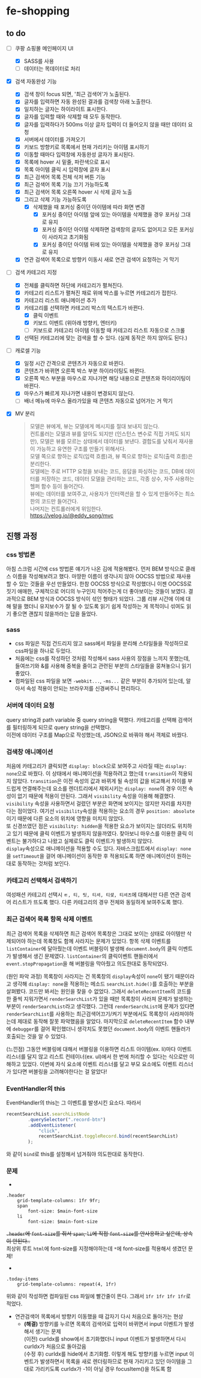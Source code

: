 # fe-shopping

## to do

-   [ ] 쿠팡 쇼핑몰 메인페이지 UI

    -   [x] SASS를 사용
    -   [ ] 데이터는 목데이터로 처리

-   [x] 검색 자동완성 기능

    -   [x] 검색 창이 focus 되면, '최근 검색어'가 노출된다.
    -   [x] 글자를 입력하면 자동 완성된 결과를 검색창 아래 노출한다.
    -   [x] 일치하는 글자는 하이라이트 표시한다.
    -   [x] 글자를 입력할 때와 삭제할 때 모두 동작한다.
    -   [x] 글자를 입력하다가 500ms 이상 글자 입력이 더 들어오지 않을 때만 데이터 요청
    -   [x] 서버에서 데이터를 가져오기
    -   [x] 키보드 방향키로 목록에서 현재 가리키는 아이템 표시하기
    -   [x] 이동할 때마다 입력창에 자동완성 글자가 표시된다.
    -   [x] 목록에 hover 시 밑줄, 파란색으로 표시
    -   [x] 목록 아이템 클릭 시 입력창에 글자 표시
    -   [x] 최근 검색어 목록 전체 삭저 버튼 기능
    -   [x] 최근 검색어 목록 기능 끄기 가능하도록
    -   [x] 최근 검색어 목록 오른쪽 hover 시 삭제 글자 노출
    -   [x] 그리고 삭제 기능 가능하도록
        -   [x] 삭제했을 때 포커싱 중이던 아이템에 따라 화면 변경
            -   [x] 포커싱 중이던 아이템 앞에 있는 아이템을 삭제했을 경우 포커싱 그대로 유지
            -   [x] 포커싱 중이던 아이템 삭제하면 검색창의 글자도 없어지고 모든 포커싱이 사라지고 초기화됨
            -   [x] 포커싱 중이던 아이템 뒤에 있는 아이템을 삭제했을 경우 포커싱 그대로 유지
    -   [x] 연관 검색어 목록으로 방향키 이동시 새로 연관 검색어 요청하는 거 막기

-   [ ] 검색 카테고리 지정

    -   [x] 전체를 클릭하면 하단에 카테고리가 펼쳐진다.
    -   [x] 카테고리 리스트가 펼쳐진 채로 위에 박스를 누르면 카테고리가 접힌다.
    -   [x] 카테고리 리스트 애니메이션 추가
    -   [x] 카테고리를 선택하면 카테고리 박스의 텍스트가 바뀐다.
        -   [x] 클릭 이벤트
        -   [x] 키보드 이벤트 (위아래 방향키, 엔터키)
        -   [ ] 키보드로 카테고리 아이템 이동할 때 카테고리 리스트 자동으로 스크롤
    -   [x] 선택된 카테고리에 맞는 검색을 할 수 있다. (실제 동작은 하지 않아도 된다.)

-   [ ] 캐로셀 기능

    -   [x] 일정 시간 간격으로 콘텐츠가 자동으로 바뀐다.
    -   [x] 콘텐츠가 바뀌면 오른쪽 박스 부분 하이라이팅도 바뀐다.
    -   [x] 오른쪽 박스 부분을 마우스로 지나가면 해당 내용으로 콘텐츠와 하이리이팅이 바뀐다.
    -   [x] 마우스가 빠르게 지나가면 내용이 변경되지 않는다.
    -   [ ] 배너 메뉴에 마우스 올라가있을 때 콘텐츠 자동으로 넘어가는 거 막기

-   [x] MV 분리
    > 모델은 뷰에게, 뷰는 모델에게 메시지를 절대 보내지 않는다.  
    > 컨트롤러는 모델과 뷰를 알아도 되지만 (인스턴스 변수로 직접 가져도 되지만), 모델은 뷰를 모르는 상태에서 데이터를 보낸다. 결합도를 낮춰서 재사용이 가능하고 유연한 구조를 만들기 위해서다.  
    > 모델 쪽으로 향하는 로직(입력 흐름)과, 뷰 쪽으로 향하는 로직(출력 흐름)은 분리한다.  
    > 모델에는 주로 HTTP 요청을 보내는 코드, 응답을 파싱하는 코드, DB에 데이터를 저장하는 코드, 데이터 모델을 관리하는 코드, 각종 상수, 자주 사용하는 헬퍼 함수 등이 들어간다.  
    > 뷰에는 데이터를 보여주고, 사용자가 인터랙션을 할 수 있게 만들어주는 최소한의 코드만 들어간다.  
    > 나머지는 컨트롤러에게 위임한다.  
    > https://velog.io/@eddy_song/mvc

## 진행 과정

### css 방법론

아침 스크럼 시간에 css 방법론 얘기가 나온 김에 적용해봤다. 먼저 BEM 방식으로 클래스 이름을 작성해보려고 했다. 마땅한 이름이 생각나지 않아 OOCSS 방법으로 재사용할 수 있는 것들을 우선 만들었다. 한참 OOCSS 방식으로 작성했더니 이젠 OOCSS로 짓기 애매한, 구체적으로 어디의 누구인지 적어주는게 더 좋아보이는 것들이 보였다. 결과적으로 BEM 방식과 OOCSS 방식이 섞인 형태가 되었다. 그룹 리뷰 시간에 이에 대해 말을 했더니 유지보수가 잘 될 수 있도록 읽기 쉽게 작성하는 게 목적이니 섞여도 읽기 좋으면 괜찮지 않을까라는 답을 들었다.

### sass

-   css 파일은 직접 건드리지 않고 sass에서 파일을 분리해 스타일들을 작성하므로 css파일을 하나로 두었다.
-   처음에는 css를 작성하던 것처럼 작성해서 sass 사용의 장점을 느끼지 못했는데, 들여쓰기와 &를 사용해 중복을 줄이고 관련된 부분의 스타일들을 뭉쳐놓으니 읽기 좋았다.
-   컴파일된 css 파일을 보면 `-webkit...`, `-ms...` 같은 부분이 추가되어 있는데, 알아서 속성 적용이 안되는 브라우저를 신경써주니 편리하다.

### 서버에 데이터 요청

query string과 path variable 중 query string을 택했다. 카테고리를 선택해 검색어를 필터링하게 되므로 query string을 선택했다.  
이전에 데이터 구조를 Map으로 작성했는데, JSON으로 바꿔야 해서 객체로 바꿨다.

### 검색창 애니메이션

처음에 카테고리가 클릭되면 `display: block`으로 보여주고 사라질 때는 `display: none`으로 바꿨다. 이 상태에서 애니메이션을 적용하려고 했는데 `transition`이 적용되지 않았다. `transition`은 이전 속성의 값과 바뀌게 될 속성의 값을 비교해서 차이를 부드럽게 연결해주는데 요소를 렌더트리에서 제외시키는 `display: none`의 경우 이전 속성이 없기 때문에 적용이 안된다. 그래서 `visibility` 속성을 이용해 해결했다.  
`visibility` 속성을 사용하면서 걸렸던 부분은 화면에 보이지는 않지만 자리를 차지한다는 점이었다. 여기선 `visibility`속성을 적용하는 요소의 경우 `position: absolute`이기 때문에 다른 요소의 위치에 영향을 미치지 않았다.  
또 신경쓰였던 점은 `visibility: hidden`을 적용한 요소가 보이지는 않더라도 위치하고 있기 때문에 클릭 이벤트가 발생하지 않을까였다. 찾아보니 마우스를 이용한 클릭 이벤트는 불가하다고 나왔고 실제로도 클릭 이벤트가 발생하지 않았다.  
`display`속성으로 애니메이션을 적용할 수도 있다. 자바스크립트에서 `display: none`을 `setTimeout`을 걸어 애니메이션이 동작한 후 적용되도록 하면 애니메이션이 원하는대로 동작하는 것처럼 보인다.

### 카테고리 선택해서 검색하기

여성패션 카테고리 선택시 `ㅌ, 티, 팃, 티셔, 티셫, 티셔츠`에 대해서만 다른 연관 검색어 리스트가 뜨도록 했다. 다른 카테고리의 경우 전체와 동일하게 보여주도록 했다.

### 최근 검색어 목록 항목 삭제 이벤트

최근 검색어 목록을 삭제하면 최근 검색어 목록창은 그대로 보이는 상태로 아이템만 삭제되어야 하는데 목록창도 함께 사라지는 문제가 있었다. 항목 삭제 이벤트를 `listContainer`에 달아줬는데 이벤트 버블링이 발생해 `document.body`의 클릭 이벤트가 발생해서 생긴 문제였다. `listContainer`의 클릭이벤트 핸들러에서 `event.stopPropagation`을 해 버블링을 막아줬고 의도한대로 동작되었다.

(원인 파악 과정) 목록창이 사라지는 건 목록창의 `display`속성이 `none`이 됐기 때문이라고 생각해 `display: none`을 적용하는 메소드 `searchList.hide()`를 호출하는 부분을 살펴봤다. 코드만 봐서는 원인을 찾을 수 없었다. 그래서 `deleteRecentItem`의 코드를 한 줄씩 지워가면서 `renderSearchList`가 있을 때만 목록창이 사라져 문제가 발생하는 부분이 `renderSearchList`라고 생각했다. 그런데 `renderSearchList`에 문제가 있다면 `renderSearchList`를 사용하는 최근검색어끄기/켜기 부분에서도 목록창이 사라져야하는데 제대로 동작해 잘못 파악했음을 알았다. 마지막으로 `deleteRecentItem` 함수 내부에 `debugger`를 걸어 확인했더니 생각치도 못했던 `document.body`의 이벤트 핸들러가 호출되는 것을 알 수 있었다.

(느낀점) 그동안 버블링에 대해서 버블링을 이용하면 리스트 아이템(ex. li)마다 이벤트 리스너를 달지 않고 리스트 컨테이너(ex. ul)에서 한 번에 처리할 수 있다는 식으로만 이해하고 있었다. 이번에 자식 요소에 이벤트 리스너를 달고 부모 요소에도 이벤트 리스너가 있다면 버블링을 고려해야한다는 걸 알았다!

### EventHandler의 this

EventHandler의 this는 그 이벤트를 발생시킨 요소다. 따라서

```JavaScript
recentSearchList.searchListNode
        .querySelector(".record-btn")
        .addEventListener(
            "click",
            recentSearchList.toggleRecord.bind(recentSearchList)
        );
```

와 같이 `bind`로 this를 설정해서 넘겨줘야 의도한대로 동작한다.

### 문제

-

```
.header
    grid-template-columns: 1fr 9fr;
    span
        font-size: $main-font-size
    li
        font-size: $main-font-size
```

~~`.header`에 `font-size`를 줘서 `span`, `li`에 직접 `font-size`를 안사용하고 싶은데, 상속이 안된다..~~  
최상위 루트 `html`에 font-size를 지정해야하는데 `*`에 font-size를 적용해서 생겼던 문제!

-

```
.today-items
    grid-template-columns: repeat(4, 1fr)
```

위와 같이 작성하면 컴파일된 css 파일에 빨간줄이 뜬다. 그래서 `1fr 1fr 1fr 1fr`로 적었다.

-   연관검색어 목록에서 방향키 이동했을 때 갑자기 다시 처음으로 돌아가는 현상
    -   **(해결)** 방향키를 누르면 목록의 검색어로 입력이 바뀌면서 input 이벤트가 발생해서 생기는 문제  
        (이전) curIdx를 show에서 초기화했더니 input 이벤트가 발생하면서 다시 curIdx가 처음으로 돌아갔음  
        (수정 후) curIdx를 hide에서 초기화함. 이렇게 해도 방향키를 누르면 input 이벤트가 발생하면서 목록을 새로 렌더링하므로 현재 가리키고 있던 아이템을 그대로 가리키도록 curIdx가 -1이 아닐 경우 focusItem()을 하도록 함
